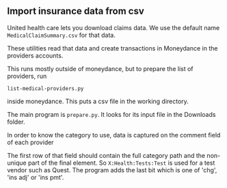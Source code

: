 ## Import insurance data from csv

United health care lets you download claims data. We use the default name `MedicalClaimSummary.csv` for that data.

These utilities read that data and create transactions in Moneydance in the providers accounts.

This runs mostly outside of moneydance, but to prepare the list of providers, run 

`list-medical-providers.py` 

inside moneydance.  This puts a csv file in the working directory.

The main program is `prepare.py`. It looks for its input file in the Downloads folder.

In order to know the category to use, data is captured on the comment field of each provider

The first row of that field should contain the full category path and the non-unique part of the final element. So `X:Health:Tests:Test` is used for a test vendor such as Quest.  The program adds the last bit which is one of 'chg', 'ins adj' or 'ins pmt'.









